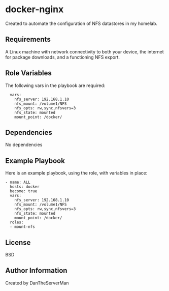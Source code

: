 docker-nginx
=========

Created to automate the configuration of NFS datastores in my homelab.

Requirements
------------

A Linux machine with network connectivity to both your device, the internet for package downloads, and a functioning NFS export. 

Role Variables
--------------
 
The following vars in the playbook are required:
```
  vars:
    nfs_server: 192.168.1.10
    nfs_mount: /volume1/NFS
    nfs_opts: rw,sync,nfsvers=3
    nfs_state: mounted
    mount_point: /docker/
```

Dependencies
------------

No dependencies

Example Playbook
----------------

Here is an example playbook, using the role, with variables in place:
```
- name: ALL
  hosts: docker 
  become: true
  vars:
    nfs_server: 192.168.1.10
    nfs_mount: /volume1/NFS
    nfs_opts: rw,sync,nfsvers=3
    nfs_state: mounted
    mount_point: /docker/
  roles:
  - mount-nfs 
```
License
-------

BSD

Author Information
------------------

Created by DanTheServerMan